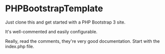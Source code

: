 PHPBootstrapTemplate
====================

Just clone this and get started with a PHP Bootstrap 3 site.

It's well-commented and easily configurable.

Really, read the comments, they're very good documentation.  Start with the index.php file.
